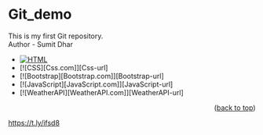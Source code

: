 # Git_demo
This is my first Git repository.
<br>
Author - Sumit Dhar

* [![HTML][Html.com]][Html-url]
* [![CSS][Css.com]][Css-url]
* [![Bootstrap][Bootstrap.com]][Bootstrap-url]
* [![JavaScript][JavaScript.com]][JavaScript-url]
* [![WeatherAPI][WeatherAPI.com]][WeatherAPI-url]

<p align="right">(<a href="#readme-top">back to top</a>)</p>

<!-- MARKDOWN LINKS & IMAGES -->
[Html.com]: https://t.ly/ifsd8
[Html-url]: https://html.com

https://t.ly/ifsd8
